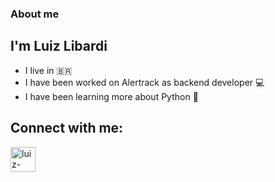 ### About me
## I'm Luiz Libardi
- I live in :brazil:
- I have been worked on Alertrack as backend developer :computer:
- I have been learning more about Python :robot:

## Connect with me:
<a href="https://www.linkedin.com/in/luiz-fernando-libardi-331060187/" target="_blank">
<img align="center", alt="luiz-linkedin", heigh="30" width="40" src="https://cdn.jsdelivr.net/gh/devicons/devicon/icons/linkedin/linkedin-plain.svg" style="max-width:100%;">
</a>
